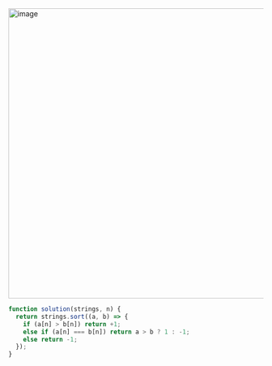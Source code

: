 <img width="572" alt="image" src="https://user-images.githubusercontent.com/39263149/232467257-89c2cdb0-6f60-4a49-9cf5-aa54f41de8dc.png">

```javascript
function solution(strings, n) {
  return strings.sort((a, b) => {
    if (a[n] > b[n]) return +1;
    else if (a[n] === b[n]) return a > b ? 1 : -1;
    else return -1;
  });
}
```
